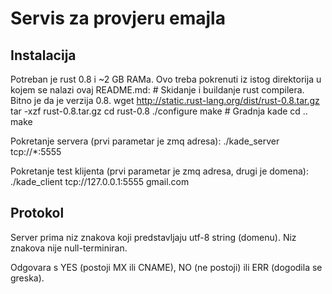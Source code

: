 Servis za provjeru emajla
=========================

Instalacija
-----------
Potreban je rust 0.8 i ~2 GB RAMa. Ovo treba pokrenuti iz istog direktorija u kojem se nalazi ovaj README.md:
    # Skidanje i buildanje rust compilera. Bitno je da je verzija 0.8.
    wget http://static.rust-lang.org/dist/rust-0.8.tar.gz
    tar -xzf rust-0.8.tar.gz
    cd rust-0.8
    ./configure
    make
    # Gradnja kade
    cd ..
    make

Pokretanje servera (prvi parametar je zmq adresa):
    ./kade_server tcp://*:5555

Pokretanje test klijenta (prvi parametar je zmq adresa, drugi je domena):
    ./kade_client tcp://127.0.0.1:5555 gmail.com

Protokol
--------
Server prima niz znakova koji predstavljaju utf-8 string (domenu). Niz znakova nije null-terminiran.

Odgovara s YES (postoji MX ili CNAME), NO (ne postoji) ili ERR (dogodila se greska).
